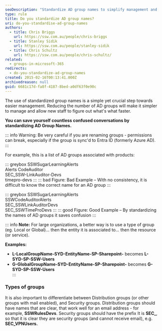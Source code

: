 ```yaml
---
seoDescription: "Standardize AD group names to simplify management and reduce confusion, using a consistent format that includes entity, resource, or service information."
type: rule
title: Do you standardize AD group names?
uri: do-you-standardise-ad-group-names
authors:
  - title: Chris Briggs
    url: https://ssw.com.au/people/chris-briggs
  - title: Stanley Sidik
    url: https://ssw.com.au/people/stanley-sidik
  - title: Chris Schultz
    url: https://ssw.com.au/people/chris-schultz/
related:
  - groups-in-microsoft-365
redirects:
  - do-you-standardize-ad-group-names
created: 2015-02-16T00:13:41.000Z
archivedreason: null
guid: 6681c17d-fa8f-4187-8bed-a0df63f0e90c
---
```

The use of standardized group names is a simple yet crucial step towards easier management. Reducing the number of AD groups will make it simpler to manage and allow new staff to figure out what's what faster.

**You can save yourself countless confused conversations by standardizing AD Group Names.**

<!--endintro-->

::: info
Warning: Be very careful if you are renaming groups - permissions can break, especially if the group is sync'd to Entra ID (formerly Azure AD).
:::

For example, this is a list of AD groups associated with products:

::: greybox
 SSWSugarLearningAlerts\
 Alerts CodeAuditor\
 SEC_SSW-LinkAuditor-Devs\
 timepro-devs
:::
::: bad
Figure: Bad Example – With no consistency, it is difficult to know the correct name for an AD group
:::

::: greybox
 SSWSugarLearningAlerts\
 SSWCodeAuditorAlerts\
 SEC_SSWLinkAuditorDevs\
 SEC_SSWTimeProDevs
:::
::: good
Figure: Good Example – By standardizing the names of AD groups it saves confusion
:::

::: info
**Note:** For large organizations, a better way is  to use a type of group (eg. Local or Global)... then the entity it is associated to… then the resource (or service).

**Examples:** 

* **L-LocalGroupName-SYD-EntityName-SP-Sharepoint-** becomes **L-SYD-SP-SSW-Users**
* **G-GlobalGroupName-SYD-EntityName-SP-Sharepoint-** becomes **G-SYD-SP-SSW-Users**  
:::

### Types of groups

It is also important to differentiate between Distribution groups (or other groups with mail enabled), and Security groups. Distribution groups should have names that are clear, that work well for an email address - for example, **SSWRulesDevs**. Security groups should have the prefix It is **SEC_**, so that it is clear they are security groups (and cannot receive email), e.g. **SEC_VPNUsers.**
